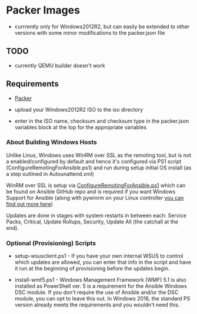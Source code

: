 # Packer Images

* currrently only for Windows2012R2, but can easily be extended to other versions with some minor modifications to the packer.json file

## TODO

* currently QEMU builder doesn't work

## Requirements

* [Packer](https://www.packer.io/)

* upload your Windows2012R2 ISO to the iso directory
* enter in the ISO name, checksum and checksum type in the packer.json variables block at the top for the appropriate variables

### About Building Windows Hosts

Unlike Linux, Windows uses WinRM over SSL as the remoting tool, but is not a enabled/configured by default and hence it's configured via PS1 script (ConfigureRemotingForAnsible.ps1) and run during setup initial OS install (as a step outlined in Autounattend.xml)

WinRM over SSL is setup via [ConfigureRemotingForAnsible.ps1](https://github.com/ansible/ansible/blob/devel/examples/scripts/ConfigureRemotingForAnsible.ps1) which can be found on Ansible GitHub repo and is required if you want Windows Support for Ansible (along with pywinrm on your Linux controller [you can find out more here](http://docs.ansible.com/ansible/latest/intro_windows.html))

Updates are done in stages with system restarts in between each: Service Packs, Critical, Update Rollups, Security, Update All (the catchall at the end).

### Optional (Provisioning) Scripts

* setup-wsusclient.ps1 - If you have your own internal WSUS to control which updates are allowed, you can enter that info in the script and have it run at the beginning of provisioning before the updates begin.

* install-wmf5.ps1 - Windows Management Framework (WMF) 5.1 is also installed as PowerShell ver. 5 is a requirement for the Ansible Windows DSC module.  If you don't require the use of Ansible and/or the DSC module, you can opt to leave this out.  In Windows 2016, the standard PS version already meets the requirements and you wouldn't need this.

